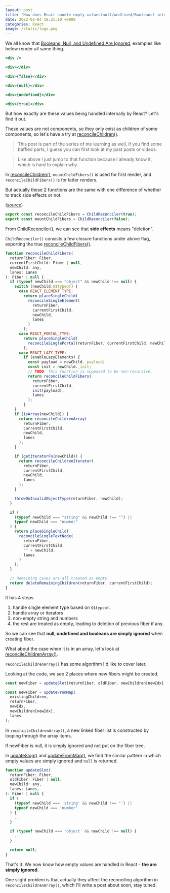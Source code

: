 ```yaml
---
layout: post
title: "How does React handle empty values(null/undfined/Booleans) internally?  - React Source Code Walkthrough 18"
date: 2022-02-04 18:21:10 +0900
categories: React
image: /static/logo.png
---
```


We all know that [Booleans, Null, and Undefined Are Ignored](https://reactjs.org/docs/jsx-in-depth.html#booleans-null-and-undefined-are-ignored), examples like below render all same thing.

```jsx
<div />

<div></div>

<div>{false}</div>

<div>{null}</div>

<div>{undefined}</div>

<div>{true}</div>
```

But how exactly are these values being handled internally by React? Let's find it out.

These values are not components, so they only exist as children of some components, so let's have a try at [reconcileChildren()](https://github.com/facebook/react/blob/main/packages/react-reconciler/src/ReactFiberBeginWork.old.js#L277).

> This post is part of the series of me learning as well, if you find some baffled parts, I guess you can first look at my past posts or videos.

> Like above I just jump to that function because I already know it, which is hard to explain why.

In [reconcileChildren()](https://github.com/facebook/react/blob/main/packages/react-reconciler/src/ReactFiberBeginWork.old.js#L277), `mountChildFibers()` is used for first render, and `reconcileChildFibers()` is for latter renders.

But actually these 2 functions are the same with one difference of whether to track side effects or not.

([source](https://github.com/facebook/react/blob/main/packages/react-reconciler/src/ReactChildFiber.old.js#L1366-L1367))

```js
export const reconcileChildFibers = ChildReconciler(true);
export const mountChildFibers = ChildReconciler(false);
```

From [ChildReconciler()](https://github.com/facebook/react/blob/main/packages/react-reconciler/src/ReactChildFiber.old.js#L267), we can see that **side effects** means "deletion".

`ChildReconciler()` consists a few closure functions under above flag, exporting the true [reconcileChildFibers()](https://github.com/facebook/react/blob/main/packages/react-reconciler/src/ReactChildFiber.old.js#L1260).

```js
function reconcileChildFibers(
  returnFiber: Fiber,
  currentFirstChild: Fiber | null,
  newChild: any,
  lanes: Lanes
): Fiber | null {
  if (typeof newChild === "object" && newChild !== null) {
    switch (newChild.$$typeof) {
      case REACT_ELEMENT_TYPE:
        return placeSingleChild(
          reconcileSingleElement(
            returnFiber,
            currentFirstChild,
            newChild,
            lanes
          )
        );
      case REACT_PORTAL_TYPE:
        return placeSingleChild(
          reconcileSinglePortal(returnFiber, currentFirstChild, newChild, lanes)
        );
      case REACT_LAZY_TYPE:
        if (enableLazyElements) {
          const payload = newChild._payload;
          const init = newChild._init;
          // TODO: This function is supposed to be non-recursive.
          return reconcileChildFibers(
            returnFiber,
            currentFirstChild,
            init(payload),
            lanes
          );
        }
    }
    if (isArray(newChild)) {
      return reconcileChildrenArray(
        returnFiber,
        currentFirstChild,
        newChild,
        lanes
      );
    }

    if (getIteratorFn(newChild)) {
      return reconcileChildrenIterator(
        returnFiber,
        currentFirstChild,
        newChild,
        lanes
      );
    }

    throwOnInvalidObjectType(returnFiber, newChild);
  }

  if (
    (typeof newChild === "string" && newChild !== "") ||
    typeof newChild === "number"
  ) {
    return placeSingleChild(
      reconcileSingleTextNode(
        returnFiber,
        currentFirstChild,
        "" + newChild,
        lanes
      )
    );
  }

  // Remaining cases are all treated as empty.
  return deleteRemainingChildren(returnFiber, currentFirstChild);
}
```

It has 4 steps

1. handle single element type based on `$$typeof`.
2. handle array or iterators
3. non-empty string and numbers
4. the rest are treated as empty, leading to deletion of previous fiber if any.

So we can see that **null, undefined and booleans are simply ignored** when creating fiber.

What about the case when it is in an array, let's look at [reconcileChildrenArray()](https://github.com/facebook/react/blob/848e802d203e531daf2b9b0edb281a1eb6c5415d/packages/react-reconciler/src/ReactChildFiber.old.js#L750).

`reconcileChildrenArray()` has some algorithm I'd like to cover later.

Looking at the code, we see 2 places where new fibers might be created.

```js
const newFiber = updateSlot(returnFiber, oldFiber, newChildren[newIdx], lanes);

const newFiber = updateFromMap(
  existingChildren,
  returnFiber,
  newIdx,
  newChildren[newIdx],
  lanes
);
```

In `reconcileChildrenArray()`, a new linked fiber list is constructed by looping through the array items.

If newFiber is null, it is simply ignored and not put on the fiber tree.

In [updateSlog()](https://github.com/facebook/react/blob/848e802d203e531daf2b9b0edb281a1eb6c5415d/packages/react-reconciler/src/ReactChildFiber.old.js#L564) and [updateFromMap()](https://github.com/facebook/react/blob/848e802d203e531daf2b9b0edb281a1eb6c5415d/packages/react-reconciler/src/ReactChildFiber.old.js#L564), we find the similar pattern in which empty values are simply ignored and `null` is returned.

```js
function updateSlot(
  returnFiber: Fiber,
  oldFiber: Fiber | null,
  newChild: any,
  lanes: Lanes,
): Fiber | null {
  if (
    (typeof newChild === 'string' && newChild !== '') ||
    typeof newChild === 'number'
  ) {
    ...
  }

  if (typeof newChild === 'object' && newChild !== null) {
    ...
  }

  return null;
}


```

That's it. We now know how empty values are handled in React - **the are simply ignored**.

One slight problem is that actually they affect the reconciling algorithm in `reconcileChildrenArray()`, which I'll write a post about soon, stay tuned.
